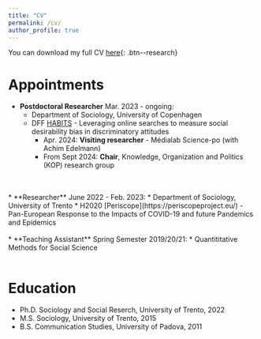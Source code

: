 ```yaml
---
title: "CV"
permalink: /cv/
author_profile: true
---
```

You can download my full CV [here](/files/resume.pdf){: .btn--research}


Appointments
======
* **Postdoctoral Researcher** Mar. 2023 - ongoing: 
    * Department of Sociology, University of Copenhagen
    * DFF [HABITS](https://socialsciences.ku.dk/news/2022/do-we-ever-tell-the-truth-about-our-views-on-others/) - Leveraging online searches to measure social desirability bias in discriminatory attitudes
        * Apr. 2024: **Visiting researcher** - Médialab Science-po (with Achim Edelmann)
        * From Sept 2024: **Chair**, Knowledge, Organization and Politics (KOP) research group
<br>
<br>
* **Researcher** June 2022 - Feb. 2023: 
  * Department of Sociology, University of Trento
  * H2020 [Periscope](https://periscopeproject.eu/) - Pan-European Response to the Impacts of COVID-19 and future Pandemics and Epidemics
<br>
<br>
* **Teaching Assistant** Spring Semester 2019/20/21: 
  * Quantititative Methods for Social Science
<br>
<br>
  
Education
======
* Ph.D. Sociology and Social Reserch, University of Trento, 2022
* M.S.  Sociology, University of Trento, 2015
* B.S.  Communication Studies, University of Padova, 2011
<br>
<br>

